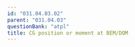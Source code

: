 ```yaml
---
id: "031.04.03.02"
parent: "031.04.03"
questionBank: "atpl"
title: CG position or moment at BEM/DOM
---
```

